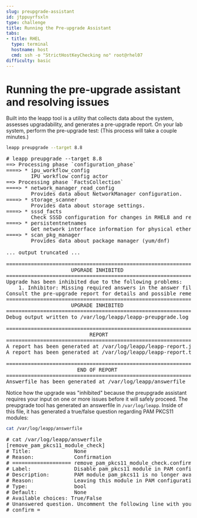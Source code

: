 ```yaml
---
slug: preupgrade-assistant
id: jtppuyrfsxln
type: challenge
title: Running the Pre-upgrade Assistant
tabs:
- title: RHEL
  type: terminal
  hostname: host
  cmd: ssh -o "StrictHostKeyChecking no" root@rhel07
difficulty: basic
---
```

# Running the pre-upgrade assistant and resolving issues

Built into the leapp tool is a utility that collects data about the system, assesses upgradability, and generates a pre-upgrade report. On your lab system, perform the pre-upgrade test: (This process will take a couple minutes.)

```bash
leapp preupgrade --target 8.8

```

<pre class=file>
# leapp preupgrade --target 8.8
==> Processing phase `configuration_phase`
====> * ipu_workflow_config
        IPU workflow config actor
==> Processing phase `FactsCollection`
====> * network_manager_read_config
        Provides data about NetworkManager configuration.
====> * storage_scanner
        Provides data about storage settings.
====> * sssd_facts
        Check SSSD configuration for changes in RHEL8 and report them in model.
====> * persistentnetnames
        Get network interface information for physical ethernet interfaces of the original system.
====> * scan_pkg_manager
        Provides data about package manager (yum/dnf)

... output truncated ...

============================================================
                     UPGRADE INHIBITED
============================================================
Upgrade has been inhibited due to the following problems:
    1. Inhibitor: Missing required answers in the answer file
Consult the pre-upgrade report for details and possible remediation.
============================================================
                     UPGRADE INHIBITED
============================================================
Debug output written to /var/log/leapp/leapp-preupgrade.log

============================================================
                           REPORT
============================================================
A report has been generated at /var/log/leapp/leapp-report.json
A report has been generated at /var/log/leapp/leapp-report.txt

============================================================
                       END OF REPORT
============================================================
Answerfile has been generated at /var/log/leapp/answerfile
</pre>

Notice how the upgrade was "inhibited" because the preupgrade assistant requires your input on one or more issues before it will safely proceed. The preupgrade tool has generated an answerfile in `/var/log/leapp`. Inside of this file, it has generated a true/false question regarding PAM PKCS11 modules:

```bash
cat /var/log/leapp/answerfile

```

<pre class=file>
# cat /var/log/leapp/answerfile
[remove_pam_pkcs11_module_check]
# Title:              None
# Reason:             Confirmation
# =================== remove_pam_pkcs11_module_check.confirm ==================
# Label:              Disable pam_pkcs11 module in PAM configuration? If no, the upgrade process will be interrupted.
# Description:        PAM module pam_pkcs11 is no longer available in RHEL-8 since it was replaced by SSSD.
# Reason:             Leaving this module in PAM configuration may lock out the system.
# Type:               bool
# Default:            None
# Available choices: True/False
# Unanswered question. Uncomment the following line with your answer
# confirm =
</pre>